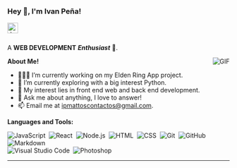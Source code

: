 <h3 title="hehehe"> Hey 👋, I'm Ivan Peña!</h3>

<a href="https://www.linkedin.com/in/iv%C3%A1n-ignacio-pe%C3%B1a-mattos-fullstack/" target="_blank">
  <img align="left" alt="Jaskirat's LinkedIn" width="24px" src="https://cdn-icons-png.flaticon.com/512/174/174857.png" />
</a>

<br />
<br />

A **WEB DEVELOPMENT** ***Enthusiast*** 🚀.
 

  <img align="right" alt="GIF" src="https://i.pinimg.com/originals/e4/26/70/e426702edf874b181aced1e2fa5c6cde.gif" />

**About Me!**

- 👨🏽‍💻 I’m currently working on my Elden Ring App project.
- 🌱 I’m currently exploring  with a big interest Python. 
- 🤔 My interest lies in front end web and back end development.
- 💬 Ask me about anything, I love to answer!
- 📫 Email me at [ipmattoscontactos@gmail.com](mailto:ipmattoscontactos@gmail.com).



**Languages and Tools:**  

![JavaScript](https://img.shields.io/badge/-JavaScript-05122A?style=flat&logo=javascript)&nbsp;
![React](https://img.shields.io/badge/-React-05122A?style=flat&logo=react)&nbsp;
![Node.js](https://img.shields.io/badge/-Node.js-05122A?style=flat&logo=node.js)&nbsp;
![HTML](https://img.shields.io/badge/-HTML-05122A?style=flat&logo=HTML5)&nbsp;
![CSS](https://img.shields.io/badge/-CSS-05122A?style=flat&logo=CSS3&logoColor=1572B6)&nbsp;
![Git](https://img.shields.io/badge/-Git-05122A?style=flat&logo=git)&nbsp;
![GitHub](https://img.shields.io/badge/-GitHub-05122A?style=flat&logo=github)&nbsp;
![Markdown](https://img.shields.io/badge/-Markdown-05122A?style=flat&logo=markdown)\
![Visual Studio Code](https://img.shields.io/badge/-Visual%20Studio%20Code-05122A?style=flat&logo=visual-studio-code&logoColor=007ACC)&nbsp;
![Photoshop](https://img.shields.io/badge/-Photoshop-05122A?style=flat&logo=adobe-photoshop)&nbsp;

----
